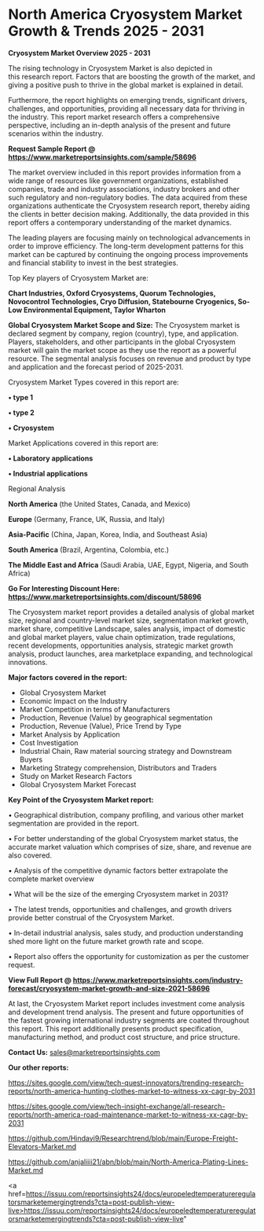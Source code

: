 # North America Cryosystem Market Growth & Trends 2025 - 2031

<Strong> Cryosystem Market Overview 2025 - 2031</strong>

The rising technology in Cryosystem Market is also depicted in this research report. Factors that are boosting the growth of the market, and giving a positive push to thrive in the global market is explained in detail.

Furthermore, the report highlights on emerging trends, significant drivers, challenges, and opportunities, providing all necessary data for thriving in the industry. This report market research offers a comprehensive perspective, including an in-depth analysis of the present and future scenarios within the industry.

<strong>Request Sample Report @ <a href=https://www.marketreportsinsights.com/sample/58696>https://www.marketreportsinsights.com/sample/58696</a></strong>

The market overview included in this report provides information from a wide range of resources like government organizations, established companies, trade and industry associations, industry brokers and other such regulatory and non-regulatory bodies. The data acquired from these organizations authenticate the Cryosystem research report, thereby aiding the clients in better decision making. Additionally, the data provided in this report offers a contemporary understanding of the market dynamics.

The leading players are focusing mainly on technological advancements in order to improve efficiency. The long-term development patterns for this market can be captured by continuing the ongoing process improvements and financial stability to invest in the best strategies.

Top Key players of Cryosystem Market are:

<strong>Chart Industries, Oxford Cryosystems, Quorum Technologies, Novocontrol Technologies, Cryo Diffusion, Statebourne Cryogenics, So-Low Environmental Equipment, Taylor Wharton</strong>

<strong><b>Global Cryosystem Market Scope and Size:</b></strong>
The Cryosystem market is declared segment by company, region (country), type, and application. Players, stakeholders, and other participants in the global Cryosystem market will gain the market scope as they use the report as a powerful resource. The segmental analysis focuses on revenue and product by type and application and the forecast period of 2025-2031.

Cryosystem Market Types covered in this report are:

<strong>• type 1

• type 2

• Cryosystem</strong>

Market Applications covered in this report are:

<strong>• Laboratory applications

• Industrial applications</strong> 

Regional Analysis

<strong>North America</strong> (the United States, Canada, and Mexico)

<strong>Europe</strong> (Germany, France, UK, Russia, and Italy)

<strong>Asia-Pacific</strong> (China, Japan, Korea, India, and Southeast Asia)

<strong>South America</strong> (Brazil, Argentina, Colombia, etc.)

<strong>The Middle East and Africa</strong> (Saudi Arabia, UAE, Egypt, Nigeria, and South Africa)

<strong>Go For Interesting Discount Here: <a href=https://www.marketreportsinsights.com/discount/58696>https://www.marketreportsinsights.com/discount/58696</a></strong>

The Cryosystem market report provides a detailed analysis of global market size, regional and country-level market size, segmentation market growth, market share, competitive Landscape, sales analysis, impact of domestic and global market players, value chain optimization, trade regulations, recent developments, opportunities analysis, strategic market growth analysis, product launches, area marketplace expanding, and technological innovations.

<strong><b>Major factors covered in the report:</b></strong>
<ul>
  <li>Global Cryosystem Market </li>
  <li>Economic Impact on the Industry</li>
  <li>Market Competition in terms of Manufacturers</li>
  <li>Production, Revenue (Value) by geographical segmentation</li>
  <li>Production, Revenue (Value), Price Trend by Type</li>
  <li>Market Analysis by Application</li>
  <li>Cost Investigation</li>
  <li>Industrial Chain, Raw material sourcing strategy and Downstream Buyers</li>
  <li>Marketing Strategy comprehension, Distributors and Traders</li>
  <li>Study on Market Research Factors</li>
  <li>Global Cryosystem Market Forecast</li>
</ul>

<strong><b>Key Point of the Cryosystem Market report:</b></strong>

• Geographical distribution, company profiling, and various other market segmentation are provided in the report.

• For better understanding of the global Cryosystem market status, the accurate market valuation which comprises of size, share, and revenue are also covered.

• Analysis of the competitive dynamic factors better extrapolate the complete market overview

• What will be the size of the emerging Cryosystem market in 2031?

• The latest trends, opportunities and challenges, and growth drivers provide better construal of the Cryosystem Market.

• In-detail industrial analysis, sales study, and production understanding shed more light on the future market growth rate and scope.

• Report also offers the opportunity for customization as per the customer request.

<strong><b>View Full Report @ <a href=https://www.marketreportsinsights.com/industry-forecast/cryosystem-market-growth-and-size-2021-58696>https://www.marketreportsinsights.com/industry-forecast/cryosystem-market-growth-and-size-2021-58696</a></b></strong>


At last, the Cryosystem Market report includes investment come analysis and development trend analysis. The present and future opportunities of the fastest growing international industry segments are coated throughout this report. This report additionally presents product specification, manufacturing method, and product cost structure, and price structure.

<strong>Contact Us:</strong>
sales@marketreportsinsights.com

<strong>Our other reports:</strong>

<a href=https://sites.google.com/view/tech-quest-innovators/trending-research-reports/north-america-hunting-clothes-market-to-witness-xx-cagr-by-2031>https://sites.google.com/view/tech-quest-innovators/trending-research-reports/north-america-hunting-clothes-market-to-witness-xx-cagr-by-2031</a>

<a href=https://sites.google.com/view/tech-insight-exchange/all-research-reports/north-america-road-maintenance-market-to-witness-xx-cagr-by-2031>https://sites.google.com/view/tech-insight-exchange/all-research-reports/north-america-road-maintenance-market-to-witness-xx-cagr-by-2031</a>

<a href=https://github.com/Hindavi9/Researchtrend/blob/main/Europe-Freight-Elevators-Market.md>https://github.com/Hindavi9/Researchtrend/blob/main/Europe-Freight-Elevators-Market.md</a>

<a href=https://github.com/anjaliiii21/abn/blob/main/North-America-Plating-Lines-Market.md>https://github.com/anjaliiii21/abn/blob/main/North-America-Plating-Lines-Market.md</a>

<a href=https://issuu.com/reportsinsights24/docs/europeledtemperatureregulatorsmarketemergingtrends?cta=post-publish-view-live>https://issuu.com/reportsinsights24/docs/europeledtemperatureregulatorsmarketemergingtrends?cta=post-publish-view-live</a>"
